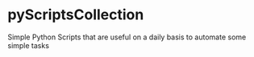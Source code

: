 # pyScriptsCollection
Simple Python Scripts that are useful on a daily basis to automate some simple tasks
